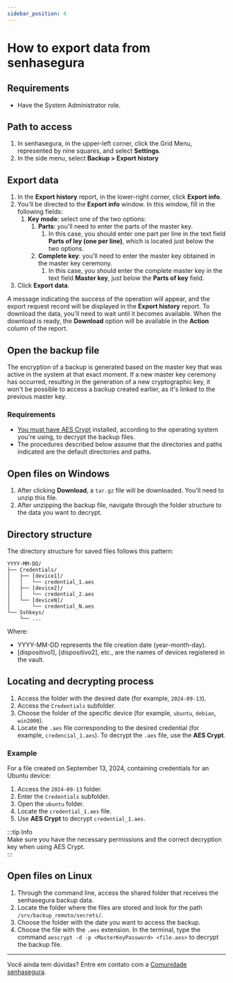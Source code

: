 ```yaml
---
sidebar_position: 4
---
```


# How to export data from senhasegura

## Requirements

* Have the System Administrator role.

## Path to access

1. In senhasegura, in the upper-left corner, click the Grid Menu, represented by nine squares, and select **Settings**.  
2. In the side menu, select **Backup \> Export history**

## Export data

1. In the **Export history** report, in the lower-right corner, click **Export info**.  
2. You'll be directed to the **Export info** window. In this window, fill in the following fields:  
   1. **Key mode**: select one of the two options:  
      1. **Parts**: you'll need to enter the parts of the master key.  
         1. In this case, you should enter one part per line in the text field **Parts of ley (one per line)**, which is located just below the two options.  
      2. **Complete key**: you'll need to enter the master key obtained in the master key ceremony.  
         1. In this case, you should enter the complete master key in the text field **Master key**, just below the **Parts of key** field.  
3. Click **Export data**.

A message indicating the success of the operation will appear, and the export request record will be displayed in the **Export history** report. To download the data, you'll need to wait until it becomes available. When the download is ready, the **Download** option will be available in the **Action** column of the report.

## Open the backup file 

The encryption of a backup is generated based on the master key that was active in the system at that exact moment. If a new master key ceremony has occurred, resulting in the generation of a new cryptographic key, it won't be possible to access a backup created earlier, as it's linked to the previous master key.

### Requirements

* [You must have AES Crypt](https://www.aescrypt.com/) installed, according to the operating system you're using, to decrypt the backup files.  
* The procedures described below assume that the directories and paths indicated are the default directories and paths.

## Open files on Windows

1. After clicking **Download**, a `tar.gz` file will be downloaded. You'll need to unzip this file.  
2. After unzipping the backup file, navigate through the folder structure to the data you want to decrypt.

## Directory structure

The directory structure for saved files follows this pattern:

```
YYYY-MM-DD/
├── Credentials/
│   ├── [device1]/
│   │   └── credential_1.aes
│   ├── [device2]/
│   │   └── credential_2.aes
│   └── [deviceN]/
│       └── credential_N.aes
└── Sshkeys/
    └── ...
```

Where:

* YYYY-MM-DD represents the file creation date (year-month-day).  
* \[dispositivo1\], \[dispositivo2\], etc., are the names of devices registered in the vault.

## Locating and decrypting process

1. Access the folder with the desired date (for example, `2024-09-13`).  
2. Access the `Credentials` subfolder.  
3. Choose the folder of the specific device (for example, `ubuntu`, `debian`, `win2000`).  
4. Locate the `.aes` file corresponding to the desired credential (for example, `credencial_1.aes`). To decrypt the `.aes` file, use the **AES Crypt**.

### Example

For a file created on September 13, 2024, containing credentials for an Ubuntu device:

1. Access the `2024-09-13` folder.  
2. Enter the `Credentials` subfolder.  
3. Open the `ubuntu` folder.  
4. Locate the `credential_1.aes` file.  
5. Use **AES Crypt** to decrypt `credential_1.aes`.

:::tip Info  
Make sure you have the necessary permissions and the correct decryption key when using AES Crypt.  
:::

## Open files on Linux

1. Through the command line, access the shared folder that receives the senhasegura backup data.  
2. Locate the folder where the files are stored and look for the path `/srv/backup_remoto/secrets/`.  
3. Choose the folder with the date you want to access the backup.  
4. Choose the file with the `.aes` extension. In the terminal, type the command `aescrypt -d -p <MasterKeyPassword> <file.aes>` to decrypt the backup file.

---

Você ainda tem dúvidas? Entre em contato com a [Comunidade senhasegura](https://community.senhasegura.io/).